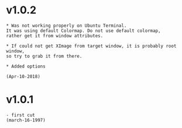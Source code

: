 v1.0.2
======
    * Was not working properly on Ubuntu Terminal. 
    It was using default Colormap. Do not use default colormap, 
    rather get it from window attributes. 

    * If could not get XImage from target window, it is probably root window,
    so try to grab it from there.

    * Added options

    (Apr-10-2018)

v1.0.1
======
    - first cut
    (march-16-1997)
